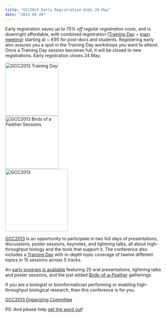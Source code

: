 ```yaml
---
title: "GCC2013 Early Registration Ends 24 May"
date: "2013-05-20"
---
```

Early registration saves *up to 75% off regular registration costs*, and is downright affordable, with combined registration ([Training Day](/events/gcc2013/training-day/) + [main meeting](/events/gcc2013/program/)) starting at ~ €95 for post-docs and students. Registering early also assures you a spot in the Training Day workshops you want to attend.  Once a Training Day session becomes full, it will be closed to new registrations.  Early registration closes 24 May. 

<div class='right'><a href='/events/gcc2013/'><img src="/src/images/logos/GCC2013TrainingDayLogo300.png" alt="GCC2013 Training Day" width="170px" /></a><br />
<a href='/events/gcc2013/'><img src="/src/images/logos/GCC2013BoFLogo.png" alt="GCC2013 Birds of a Feather Sessions" width="170px" /></a></div>
<div class='left'><a href='/events/gcc2013/'><img src="/src/images/logos/GCC2013Logo400.png" alt="GCC2013" width="200px" /></a></div>

[GCC2013](/events/gcc2013/) is an opportunity to participate in two full days of presentations, discussions, poster sessions, keynotes, and lightning talks, all about high-throughput biology and the tools that support it. The conference also includes a [Training Day](/events/gcc2013/training-day/) with in-depth topic coverage of twelve different topics in 15 sessions across 5 tracks.

An [early program is available](/events/gcc2013/program/) featuring 25 oral presentations, lightning talks and poster sessions, and the just added [Birds-of-a-Feather](/events/gcc2013/bof/) gatherings.

If you are a biologist or bioinformatician performing or enabling high-throughput biological research, then this conference is for you.

[GCC2013 Organizing Committee](/events/gcc2013/organizers/)

PS: And please help [get the word out](/events/gcc2013/promotion/)!
